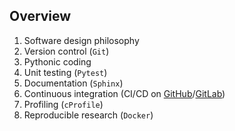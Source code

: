 ## Overview

1. Software design philosophy
2. Version control (`Git`)
3. Pythonic coding
4. Unit testing (`Pytest`)
5. Documentation (`Sphinx`)
6. Continuous integration (CI/CD on [GitHub](https://github.com/)/[GitLab](https://gitlab.com/))
7. Profiling (`cProfile`)
8. Reproducible research (`Docker`)